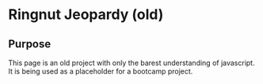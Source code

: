 # Ringnut Jeopardy (old)

## Purpose

This page is an old project with only the barest understanding of javascript. It is being used as a placeholder for a bootcamp project.
